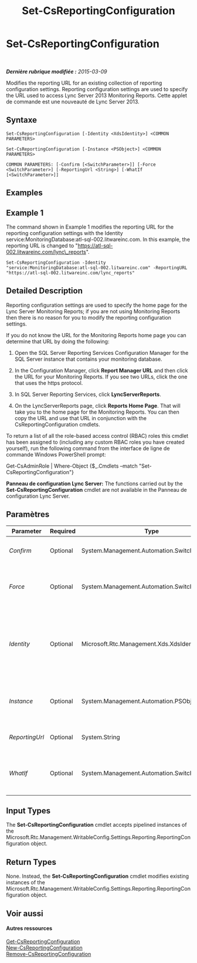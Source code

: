 ﻿---
title: Set-CsReportingConfiguration
TOCTitle: Set-CsReportingConfiguration
ms:assetid: 8e7c8e8c-ab68-4f95-a58e-b04a9b2110ea
ms:mtpsurl: https://technet.microsoft.com/fr-fr/library/JJ205075(v=OCS.15)
ms:contentKeyID: 49298032
ms.date: 05/20/2016
mtps_version: v=OCS.15
ms.translationtype: HT
---

# Set-CsReportingConfiguration

 

_**Dernière rubrique modifiée :** 2015-03-09_

Modifies the reporting URL for an existing collection of reporting configuration settings. Reporting configuration settings are used to specify the URL used to access Lync Server 2013 Monitoring Reports. Cette applet de commande est une nouveauté de Lync Server 2013.

## Syntaxe

    Set-CsReportingConfiguration [-Identity <XdsIdentity>] <COMMON PARAMETERS>

    Set-CsReportingConfiguration [-Instance <PSObject>] <COMMON PARAMETERS>

    COMMON PARAMETERS: [-Confirm [<SwitchParameter>]] [-Force <SwitchParameter>] [-ReportingUrl <String>] [-WhatIf [<SwitchParameter>]]

## Examples

## Example 1

The command shown in Example 1 modifies the reporting URL for the reporting configuration settings with the Identity service:MonitoringDatabase:atl-sql-002.litwareinc.com. In this example, the reporting URL is changed to "https://atl-sql-002.litwareinc.com/lync\_reports".

    Set-CsReportingConfiguration -Identity "service:MonitoringDatabase:atl-sql-002.litwareinc.com" -ReportingURL "https://atl-sql-002.litwareinc.com/lync_reports"

## Detailed Description

Reporting configuration settings are used to specify the home page for the Lync Server Monitoring Reports; if you are not using Monitoring Reports then there is no reason for you to modify the reporting configuration settings.

If you do not know the URL for the Monitoring Reports home page you can determine that URL by doing the following:

1.  Open the SQL Server Reporting Services Configuration Manager for the SQL Server instance that contains your monitoring database.

2.  In the Configuration Manager, click **Report Manager URL** and then click the URL for your Monitoring Reports. If you see two URLs, click the one that uses the https protocol.

3.  In SQL Server Reporting Services, click **LyncServerReports**.

4.  On the LyncServerReports page, click **Reports Home Page**. That will take you to the home page for the Monitoring Reports. You can then copy the URL and use that URL in conjunction with the CsReportingConfiguration cmdlets.

To return a list of all the role-based access control (RBAC) roles this cmdlet has been assigned to (including any custom RBAC roles you have created yourself), run the following command from the interface de ligne de commande Windows PowerShell prompt:

Get-CsAdminRole | Where-Object {$\_.Cmdlets –match "Set-CsReportingConfiguration"}

**Panneau de configuration Lync Server:** The functions carried out by the **Set-CsReportingConfiguration** cmdlet are not available in the Panneau de configuration Lync Server.

## Paramètres


<table>
<colgroup>
<col style="width: 25%" />
<col style="width: 25%" />
<col style="width: 25%" />
<col style="width: 25%" />
</colgroup>
<thead>
<tr class="header">
<th>Parameter</th>
<th>Required</th>
<th>Type</th>
<th>Description</th>
</tr>
</thead>
<tbody>
<tr class="odd">
<td><p><em>Confirm</em></p></td>
<td><p>Optional</p></td>
<td><p>System.Management.Automation.SwitchParameter</p></td>
<td><p>Prompts you for confirmation before executing the command.</p></td>
</tr>
<tr class="even">
<td><p><em>Force</em></p></td>
<td><p>Optional</p></td>
<td><p>System.Management.Automation.SwitchParameter</p></td>
<td><p>Suppresses the display of any non-fatal error message that might occur when running the command.</p></td>
</tr>
<tr class="odd">
<td><p><em>Identity</em></p></td>
<td><p>Optional</p></td>
<td><p>Microsoft.Rtc.Management.Xds.XdsIdentity</p></td>
<td><p>Service Identity of the monitoring database whose reporting configuration settings are being modified. For example:</p>
<p>-Identity &quot;Service:MonitoringDatabase:atl-sql-001.litwareinc.com&quot;</p></td>
</tr>
<tr class="even">
<td><p><em>Instance</em></p></td>
<td><p>Optional</p></td>
<td><p>System.Management.Automation.PSObject</p></td>
<td><p>Allows you to pass a reference to an object to the cmdlet rather than set individual parameter values.</p></td>
</tr>
<tr class="odd">
<td><p><em>ReportingUrl</em></p></td>
<td><p>Optional</p></td>
<td><p>System.String</p></td>
<td><p>URL for the Lync Server 2013 Monitoring Reports.</p></td>
</tr>
<tr class="even">
<td><p><em>WhatIf</em></p></td>
<td><p>Optional</p></td>
<td><p>System.Management.Automation.SwitchParameter</p></td>
<td><p>Describes what would happen if you executed the command without actually executing the command.</p></td>
</tr>
</tbody>
</table>


## Input Types

The **Set-CsReportingConfiguration** cmdlet accepts pipelined instances of the Microsoft.Rtc.Management.WritableConfig.Settings.Reporting.ReportingConfiguration object.

## Return Types

None. Instead, the **Set-CsReportingConfiguration** cmdlet modifies existing instances of the Microsoft.Rtc.Management.WritableConfig.Settings.Reporting.ReportingConfiguration object.

## Voir aussi

#### Autres ressources

[Get-CsReportingConfiguration](get-csreportingconfiguration.md)  
[New-CsReportingConfiguration](new-csreportingconfiguration.md)  
[Remove-CsReportingConfiguration](remove-csreportingconfiguration.md)

